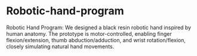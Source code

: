 # Robotic-hand-program
Robotic Hand Program: We designed a black resin robotic hand inspired by human anatomy. The prototype is motor-controlled, enabling finger flexion/extension, thumb abduction/adduction, and wrist rotation/flexion, closely simulating natural hand movements. 
